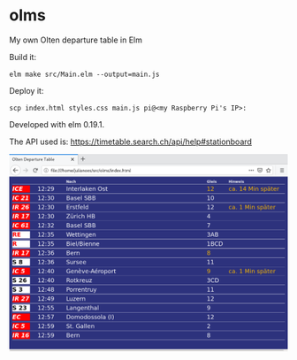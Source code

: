 # olms

My own Olten departure table in Elm

Build it:
```
elm make src/Main.elm --output=main.js
```

Deploy it:
```
scp index.html styles.css main.js pi@<my Raspberry Pi's IP>:
```

Developed with elm 0.19.1.

The API used is: https://timetable.search.ch/api/help#stationboard

![Screenshot of departure table](screenshot.png)


